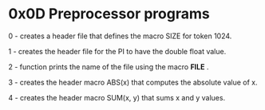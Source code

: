 # 0x0D Preprocessor programs

0 - creates a header file that defines the macro SIZE for token 1024.

1 - creates the header file for the PI to have the double float value.

2 - function prints the name of the file using the macro __FILE__ .

3 - creates the header macro ABS(x) that computes the absolute value of x.

4 - creates the header macro SUM(x, y) that sums x and y values.

